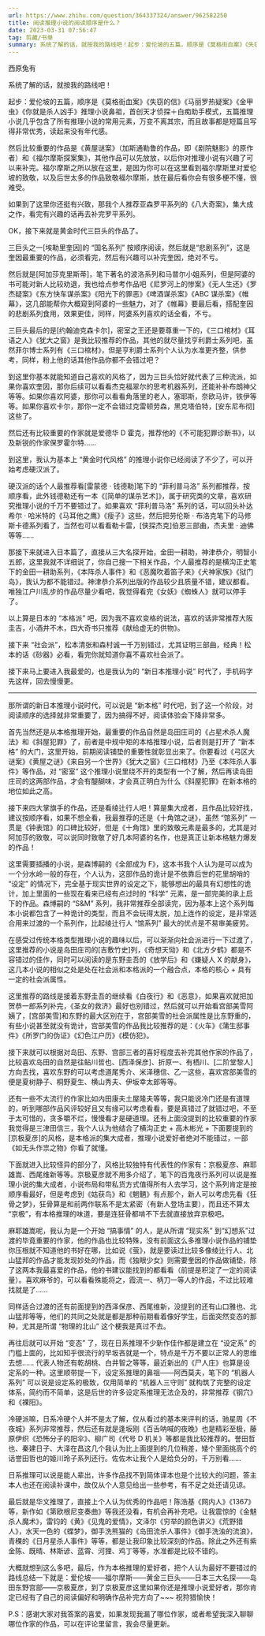 ```yaml
---
url: https://www.zhihu.com/question/364337324/answer/962582250
title: 阅读推理小说的阅读顺序是什么？
date: 2023-03-31 07:56:47
tag: 剪藏/书单
summary: 系统了解的话，就按我的路线吧！起步：爱伦坡的五篇，顺序是《莫格街血案》《失窃的信》《马丽罗热疑案》…
---
```


西原兔有

系统了解的话，就按我的路线吧！

起步：爱伦坡的五篇，顺序是《莫格街血案》《失窃的信》《马丽罗热疑案》《金甲虫》《你就是杀人凶手》推理小说鼻祖，首创天才侦探＋白痴助手模式，五篇推理小说几乎包含了所有推理小说的常用元素，万变不离其宗，而且故事都是短篇且写得非常优秀，读起来没有年代感。

然后比较重要的作品是《黄屋谜案》（加斯通勒鲁的作品，即《剧院魅影》的原作者）和《福尔摩斯探案集》，其他作品可以先放放，以后你对推理小说有兴趣了可以来补完。福尔摩斯之所以放在这里，是因为你可以在这里看到福尔摩斯里对爱伦坡的致敬，以及后世太多的作品致敬福尔摩斯，放在最后看你会有很多梗不懂，很难受。

如果到了这里你还挺有兴致，那我个人推荐亚森罗平系列的《八大奇案》，集大成之作，看完有兴趣的话再去补完罗平系列。

OK，接下来就是黄金时代三巨头的作品了。

三巨头之一[埃勒里奎因]的 “国名系列” 按顺序阅读，然后就是“悲剧系列”，这是奎因最重要的作品，必须看完，然后有兴趣可以补完奎因，绝对不亏。

然后就是[阿加莎克里斯蒂]，笔下著名的波洛系列和马普尔小姐系列，但是阿婆的书可能对新人比较劝退，我也给点参考作品吧《尼罗河上的惨案》《无人生还》《罗杰疑案》《东方快车谋杀案》《阳光下的罪恶》《啤酒谋杀案》《ABC 谋杀案》《帷幕》，这几部能帮你大概窥到阿婆的一些魅力，对了《帷幕》要最后看，搭配奎因的悲剧系列食用，效果更佳，同样，阿婆系列喜欢的话全看，不亏。

三巨头最后的是[约翰迪克森卡尔]，密室之王还是要尊重一下的，《三口棺材》《耳语之人》《犹大之窗》是我比较推荐的作品，其他的就尽量找亨利爵士系列吧，虽然菲尔博士系列有《三口棺材》，但是亨利爵士系列个人认为水准更齐整，供参考，同样，粉上他的话其他作品你都不会错过吧？

到这里你基本就能知道自己喜欢的风格了，因为三巨头恰好就代表了三种流派，如果你喜欢奎因，那你后续可以看看杰克福翠尔的思考机器系列，还能补补布朗神父等等。如果你喜欢阿婆，那你可以看看角落里的老人，塞耶斯，奈欧马许，铁伊等等。如果你喜欢卡尔，那你一定不会错过克雷顿劳森，黑克塔伯特，[安东尼布彻]这些了。

然后还有比较重要的作家就是爱德华 D 霍克，推荐他的《不可能犯罪诊断书》，以及新锐的作家保罗霍尔特……

到这里，我认为基本上 “黄金时代风格” 的推理小说你已经阅读了不少了，可以开始考虑硬汉派了。

硬汉派的话个人最推荐看[雷蒙德 · 钱德勒]笔下的 “菲利普马洛” 系列都推荐，按顺序看，此外钱德勒还有一本《[简单的谋杀艺术]》，属于研究类的文章，喜欢研究推理小说的千万不要错过了。如果喜欢 “菲利普马洛” 系列的话，可以回头补达希尔 · 哈米特的《马耳他之鹰》《瘦子》这些，然后把劳伦斯 · 布洛克笔下的马修斯卡德系列看了，当然也可以看看勒卡雷，[侠探杰克]伯恩三部曲，杰夫里 · 迪佛等等……

那接下来就进入日本篇了，直接从三大名探开始，金田一耕助，神津恭介，明智小五郎，这里我就不详细说了，你自己搜一下相关作品，个人最推荐的是横沟正史笔下的金田一耕助系列，《本阵杀人事件》和《恶魔吹着笛子来》《犬神家族》《狱门岛》，我认为都不能错过。神津恭介系列出版的作品较少且质量不错，建议都看。唯独江户川乱步的作品尽量少看吧，我觉得看完《女妖》《蜘蛛人》就可以停手了。

以上算是日本的 “本格派” 吧，因为我不喜欢变格的说法，喜欢的话非常推荐大阪圭吉，小酒井不木，四大奇书只推荐《献给虚无的供物》。

接下来 “社会派”，松本清张和森村诚一千万别错过，尤其证明三部曲，经典！松本的话《砂器》必看，看完你就知道你喜不喜欢社会派了。

接下来马上要进入我最爱的，也是我认为的 “新日本推理小说” 时代了，手机码字先这样，回去慢慢更。

---

那所谓的新日本推理小说时代，可以说是 “新本格” 时代吧，到了这一个阶段，对阅读顺序的选择就非常重要了，因为搞得不好，阅读体验会下降非常多。

首先当然还是从本格推理开始，最重要的作品自然是岛田庄司的《占星术杀人魔法》和《斜屋犯罪》了，前者是中规中矩的本格推理小说，后者则是打开了 “新本格” 的大门，这里开始，前期阅读铺垫的重要性就彰显出来了。你要看过《弓区大谜案》《黄屋之谜》《来自另一个世界》《犹大之窗》《三口棺材》乃至《本阵杀人事件》等作品，对 “密室” 这个推理小说里绕不开的类型有一个了解，然后再读岛田庄司的这两部作品，才会有醍醐味，才会真正明白为什么《斜屋犯罪》在新本格的地位如此之高。

接下来四大掌旗手的作品，还是看绫辻行人吧！算是集大成者，且作品比较好找，建议按顺序看，如果不想全看，我最推荐的还是《十角馆之谜》，虽然 “馆系列” 一贯是《钟表馆》的口碑比较好，但是《十角馆》里的致敬元素是最多的，尤其是对阿加莎的致敬，可以说同时致敬了好几本阿婆的名作，也是真正让新本格魅力爆发的作品！

这里需要插播的小说，是森博嗣的《全部成为 F》，这本书我个人认为是可以成为一个分水岭一般的存在，个人认为，这部作品的诡计是不依靠后世的花里胡哨的 “设定” 的情况下，完全基于现实世界的设定之下，能够想出的最具有幻想性的诡计，加上里面的一些现在看来已经有点过时的 “科学” 元素，是一部完美的承上启下的作品。森博嗣的 “S&M” 系列，我非常推荐全部读完，因为基本上这个系列每本小说都包含了一种诡计的类型，而且不会玩得太脱，加上连作的设定，是非常适合用来过渡的一个系列作，比起绫辻行人 “馆系列” 最大的优点是不易审美疲劳。

在感受过传统本格类型推理小说的趣味以后，可以渐渐向社会派进行一下过渡了，这里推荐的小说是岛田庄司的[吉敷竹史]列，《奇想天恸》和《北方夕鹤》都是不容错过的佳作，同时可以阅读的是东野圭吾的《放学后》和《嫌疑人 X 的献身》，这几本小说的相似之处是处在社会派和本格派的一个融合点，本格的核心 + 具有一定的社会派属性。

这里推荐的路线是接着东野圭吾的继续看《白夜行》和《恶意》，如果喜欢就把加贺恭一郎系列补完，《圣女的救济》最好也别错过，然后就可以开始看宫部美雪阿姨了，[宫部美雪]和东野的最大区别在于，宫部美雪的社会派属性是比东野重的，有些小说甚至就没有诡计，宫部美雪的作品我比较推荐的是：《火车》《蒲生邸事件》《所罗门的伪证》《幻色江户历》《模仿犯》。

接下来就可以根据对岛田、东野、宫部三者的喜好程度去补完其他作家的作品了，比较喜欢岛田的自然是往鲇川哲也、[西泽保彦]、折原一、有栖川、[二阶堂黎人]方向去找，喜欢东野的可以考虑道尾秀介、米泽穗信、乙一这些，喜欢宫部美雪的便是夏树静子、桐野夏生、横山秀夫、伊坂幸太郎等等。

还有一些不太流行的作家比如内田康夫土屋隆夫等等，我只能说冷门还是有道理的，听到哪部作品风评较好且又有缘可以考虑看看，要是真错过了就错过吧，不至于太可惜的，贪多嚼不烂，慢慢看才是硬道理。还有上面没提到的比较重要的作家我觉得是三津田信三，我个人认为他结合了横沟正史 + 高木彬光 + 下面要提到的[京极夏彦]的风格，是本格派的集大成者，推理小说爱好者绝对不能错过，一部《如无头作祟之物》你看了就懂。

下面就进入比较怪异的部分了，风格比较独特有代表性的作家有：京极夏彦、麻耶雄嵩、西尾维新等等。京极夏彦就不用多介绍了，笔下的百鬼夜行系列可以说是推理小说的集大成者，小说布局和带私货方式值得所有人去学习，这个系列肯定是按顺序看最好，但是考虑到《姑获鸟》和《魍魉》有点那个，新人可以考虑先看《狂骨之梦》，狂骨算是和前两作联系不是太紧密（有新人登场主要），而且还不算太 “京极”，有本格推理的味道，要是连狂骨都啃不下去就直接放弃京极吧。

麻耶雄嵩呢，我认为是一个开始 “搞事情” 的人，是从所谓 “现实系” 到“幻想系”过渡的毕竟重要的作家，他的作品也比较特殊，没有前面这么多推理小说作品的铺垫你压根就不知道他的书好在哪，比如说《萤》，就是要读过比较多像绫辻行人、北山猛邦的作品才能发现妙处的作品，而《独眼少女》则需要奎因的作品做铺垫，除了这两本我最喜爱的作品，他的书建议能找到的都看看（前提是积淀了一定的阅读量）。喜欢麻爷的，可以看看殊能将之，霞流一、柄刀一等人的作品，不过比较难找就是了……

同样适合过渡的还有前面提到的西泽保彦、西尾维新，没提到的还有山口雅也、北山猛邦等等，他们的共同之处就是都是那种前期看着像好学生，后面突然变态的那种，尤其是所谓 “物理的北山” 这个梗我是真过不去。

再往后就可以开始 “变态” 了，现在日系推理不少新作佳作都是建立在 “设定系” 的门槛上面的，比如知乎很流行的早坂吝就是一个，特点是千万不要以正常人的思维去想…… 代表人物还有乾胡桃、白井智之等等，最近新出的《尸人庄》也算是设定系的一种。这里顺带提一下，设定系推理的鼻祖——阿西莫夫，笔下的 “机器人系列” 可以说是设定系的极致，仅用简单的 “机器人三守则” 就构筑了完整的设定体系，简约而不简单，这是后世的许多设定系推理无法企及的，非常推荐《钢穴》和《裸阳》。

冷硬派嘛，日系冷硬个人并不是太了解，仅从看过的基本来评判的话，驰星周《不夜城》系列非常推荐，然后还有就是逢坂刚《百舌呐喊的夜晚》也是精彩至极，藤原伊织《恐怖分子的阳伞》、柳广司《代号 D 机关》等都是我比较推荐的。誉田哲也、秦建日子、大泽在昌这几个我认为比上面提到的几位稍差，矮个里面挑高个的话誉田哲也的姬川玲子系列还行。佐佐木让我个人是给负分的，千万别看……

日系推理可以说是能人辈出，许多作品找不到简体译本也是个比较大的问题，答主本人也还在阅读补课中，故仅从个人意见给出一些参考，有不足之处还请见谅。

最后就是华文推理了，直接上个人认为优秀的作品吧！陈浩基《网内人》《1367》等，新作如《第欧根尼变奏曲》等我还没看，有机会再补充吧。让我震惊的《金魅杀人魔术》，雷钧的《黄》《见鬼的爱情》，文泽尔《穷举的颜色讲义》《荒野猎人》，水天一色的《蝶梦》，御手洗熊猫的《岛田流杀人事件》《御手洗浊的流浪》，青稞的《日月星杀人事件》等等，都是让我印象比较深刻的作品。除此之外还有紫金陈、既晴、林斯谚、蓝霄、河狸、鸡丁等等，水准都是比较不错的。

大概就想到这么多吧，最后，作为本格推理的爱好者，把个人认为最好不要错过的路线总结一下就是：爱伦坡——福尔摩斯——黄金三巨头——日本三大名探——岛田东野宫部——京极夏彦，到了京极夏彦这里如果你还是推理小说爱好者，那你肯定已经有了自己的阅读偏好和明确作品补完方向了~~~ 祝狩猎愉快！

P.S：感谢大家对我答案的喜爱，如果发现我漏了哪位作家，或者希望我深入聊聊哪位作家的作品，可以在评论里留言，我会尽量更新。
